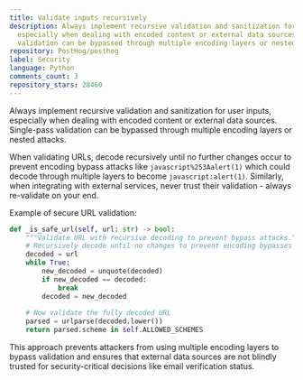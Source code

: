 ```yaml
---
title: Validate inputs recursively
description: Always implement recursive validation and sanitization for user inputs,
  especially when dealing with encoded content or external data sources. Single-pass
  validation can be bypassed through multiple encoding layers or nested attacks.
repository: PostHog/posthog
label: Security
language: Python
comments_count: 3
repository_stars: 28460
---
```


Always implement recursive validation and sanitization for user inputs, especially when dealing with encoded content or external data sources. Single-pass validation can be bypassed through multiple encoding layers or nested attacks.

When validating URLs, decode recursively until no further changes occur to prevent encoding bypass attacks like `javascript%253Aalert(1)` which could decode through multiple layers to become `javascript:alert(1)`. Similarly, when integrating with external services, never trust their validation - always re-validate on your end.

Example of secure URL validation:
```python
def _is_safe_url(self, url: str) -> bool:
    """Validate URL with recursive decoding to prevent bypass attacks."""
    # Recursively decode until no changes to prevent encoding bypasses
    decoded = url
    while True:
        new_decoded = unquote(decoded)
        if new_decoded == decoded:
            break
        decoded = new_decoded
    
    # Now validate the fully decoded URL
    parsed = urlparse(decoded.lower())
    return parsed.scheme in self.ALLOWED_SCHEMES
```

This approach prevents attackers from using multiple encoding layers to bypass validation and ensures that external data sources are not blindly trusted for security-critical decisions like email verification status.